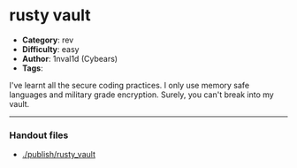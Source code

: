 rusty vault
======================

- **Category**: rev
- **Difficulty**: easy
- **Author**: 1nval1d (Cybears)
- **Tags**: 

I've learnt all the secure coding practices. I only use memory safe languages and military grade encryption. Surely, you can't break into my vault.

---

### Handout files

- [./publish/rusty_vault](./publish/rusty_vault)
